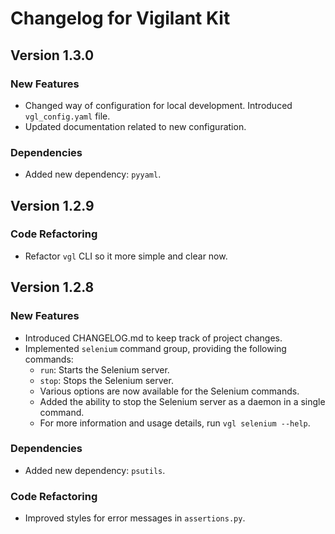 # Changelog for Vigilant Kit

## Version 1.3.0

### New Features

- Changed way of configuration for local development. Introduced `vgl_config.yaml` file.
- Updated documentation related to new configuration.

### Dependencies

- Added new dependency: `pyyaml`.

## Version 1.2.9

### Code Refactoring

- Refactor `vgl` CLI so it more simple and clear now.

## Version 1.2.8

### New Features

- Introduced CHANGELOG.md to keep track of project changes.
- Implemented `selenium` command group, providing the following commands:
  - `run`: Starts the Selenium server.
  - `stop`: Stops the Selenium server.
  - Various options are now available for the Selenium commands.
  - Added the ability to stop the Selenium server as a daemon in a single command.
  - For more information and usage details, run `vgl selenium --help`.

### Dependencies

- Added new dependency: `psutils`.

### Code Refactoring

- Improved styles for error messages in `assertions.py`.



